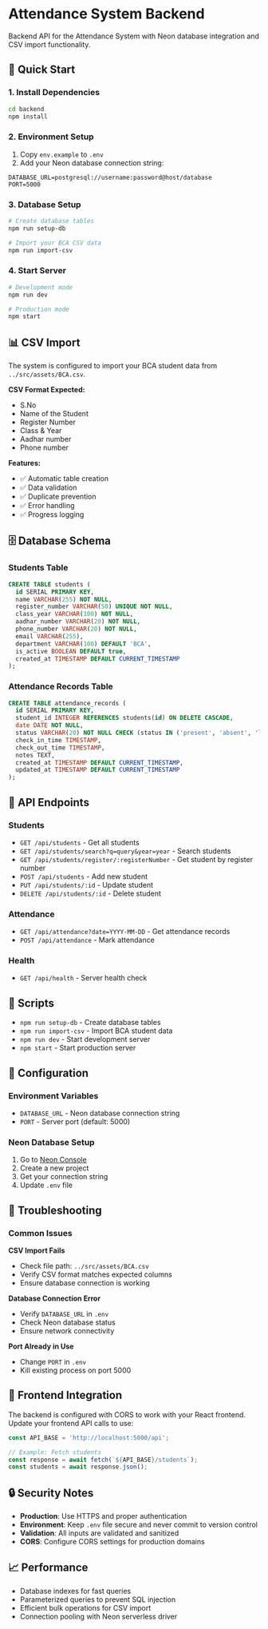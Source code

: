 # Attendance System Backend

Backend API for the Attendance System with Neon database integration and CSV import functionality.

## 🚀 Quick Start

### 1. Install Dependencies
```bash
cd backend
npm install
```

### 2. Environment Setup
1. Copy `env.example` to `.env`
2. Add your Neon database connection string:
```env
DATABASE_URL=postgresql://username:password@host/database
PORT=5000
```

### 3. Database Setup
```bash
# Create database tables
npm run setup-db

# Import your BCA CSV data
npm run import-csv
```

### 4. Start Server
```bash
# Development mode
npm run dev

# Production mode
npm start
```

## 📊 CSV Import

The system is configured to import your BCA student data from `../src/assets/BCA.csv`.

**CSV Format Expected:**
- S.No
- Name of the Student
- Register Number
- Class & Year
- Aadhar number
- Phone number

**Features:**
- ✅ Automatic table creation
- ✅ Data validation
- ✅ Duplicate prevention
- ✅ Error handling
- ✅ Progress logging

## 🗄️ Database Schema

### Students Table
```sql
CREATE TABLE students (
  id SERIAL PRIMARY KEY,
  name VARCHAR(255) NOT NULL,
  register_number VARCHAR(50) UNIQUE NOT NULL,
  class_year VARCHAR(100) NOT NULL,
  aadhar_number VARCHAR(20) NOT NULL,
  phone_number VARCHAR(20) NOT NULL,
  email VARCHAR(255),
  department VARCHAR(100) DEFAULT 'BCA',
  is_active BOOLEAN DEFAULT true,
  created_at TIMESTAMP DEFAULT CURRENT_TIMESTAMP
);
```

### Attendance Records Table
```sql
CREATE TABLE attendance_records (
  id SERIAL PRIMARY KEY,
  student_id INTEGER REFERENCES students(id) ON DELETE CASCADE,
  date DATE NOT NULL,
  status VARCHAR(20) NOT NULL CHECK (status IN ('present', 'absent', 'late')),
  check_in_time TIMESTAMP,
  check_out_time TIMESTAMP,
  notes TEXT,
  created_at TIMESTAMP DEFAULT CURRENT_TIMESTAMP,
  updated_at TIMESTAMP DEFAULT CURRENT_TIMESTAMP
);
```

## 🔌 API Endpoints

### Students
- `GET /api/students` - Get all students
- `GET /api/students/search?q=query&year=year` - Search students
- `GET /api/students/register/:registerNumber` - Get student by register number
- `POST /api/students` - Add new student
- `PUT /api/students/:id` - Update student
- `DELETE /api/students/:id` - Delete student

### Attendance
- `GET /api/attendance?date=YYYY-MM-DD` - Get attendance records
- `POST /api/attendance` - Mark attendance

### Health
- `GET /api/health` - Server health check

## 📝 Scripts

- `npm run setup-db` - Create database tables
- `npm run import-csv` - Import BCA student data
- `npm run dev` - Start development server
- `npm start` - Start production server

## 🔧 Configuration

### Environment Variables
- `DATABASE_URL` - Neon database connection string
- `PORT` - Server port (default: 5000)

### Neon Database Setup
1. Go to [Neon Console](https://console.neon.tech/)
2. Create a new project
3. Get your connection string
4. Update `.env` file

## 🚨 Troubleshooting

### Common Issues

**CSV Import Fails**
- Check file path: `../src/assets/BCA.csv`
- Verify CSV format matches expected columns
- Ensure database connection is working

**Database Connection Error**
- Verify `DATABASE_URL` in `.env`
- Check Neon database status
- Ensure network connectivity

**Port Already in Use**
- Change `PORT` in `.env`
- Kill existing process on port 5000

## 📱 Frontend Integration

The backend is configured with CORS to work with your React frontend. Update your frontend API calls to use:

```javascript
const API_BASE = 'http://localhost:5000/api';

// Example: Fetch students
const response = await fetch(`${API_BASE}/students`);
const students = await response.json();
```

## 🔒 Security Notes

- **Production**: Use HTTPS and proper authentication
- **Environment**: Keep `.env` file secure and never commit to version control
- **Validation**: All inputs are validated and sanitized
- **CORS**: Configure CORS settings for production domains

## 📈 Performance

- Database indexes for fast queries
- Parameterized queries to prevent SQL injection
- Efficient bulk operations for CSV import
- Connection pooling with Neon serverless driver



